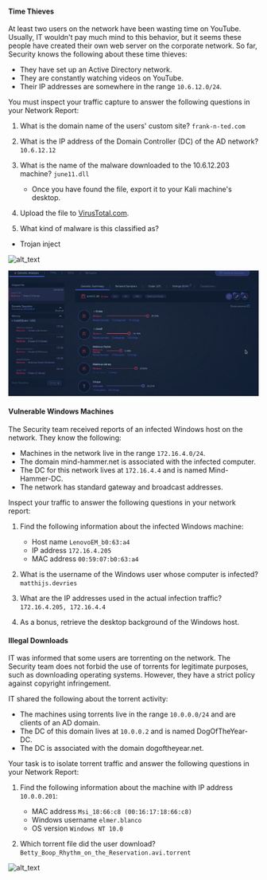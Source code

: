 #### Time Thieves

At least two users on the network have been wasting time on YouTube. Usually, IT wouldn't pay much mind to this behavior, but it seems these people have created their own web server on the corporate network. So far, Security knows the following about these time thieves:

- They have set up an Active Directory network.
- They are constantly watching videos on YouTube.
- Their IP addresses are somewhere in the range `10.6.12.0/24`.

You must inspect your traffic capture to answer the following questions in your Network Report:
1. What is the domain name of the users' custom site? `frank-n-ted.com`
2. What is the IP address of the Domain Controller (DC) of the AD network? `10.6.12.12`
3. What is the name of the malware downloaded to the 10.6.12.203 machine? `june11.dll`

   - Once you have found the file, export it to your Kali machine's desktop.

4. Upload the file to [VirusTotal.com](https://www.virustotal.com/gui/).
5. What kind of malware is this classified as?

  - Trojan inject

![alt_text](network/Virust_total.PNG)

![alt_text](network/Genetics.PNG)  

#### Vulnerable Windows Machines

The Security team received reports of an infected Windows host on the network. They know the following:
- Machines in the network live in the range `172.16.4.0/24`.
- The domain mind-hammer.net is associated with the infected computer.
- The DC for this network lives at `172.16.4.4` and is named Mind-Hammer-DC.
- The network has standard gateway and broadcast addresses.

Inspect your traffic to answer the following questions in your network report:

1. Find the following information about the infected Windows machine:

    - Host name `LenovoEM_b0:63:a4`
    - IP address `172.16.4.205`
    - MAC address `00:59:07:b0:63:a4`

2. What is the username of the Windows user whose computer is infected? `matthijs.devries`
3. What are the IP addresses used in the actual infection traffic? `172.16.4.205, 172.16.4.4`
4. As a bonus, retrieve the desktop background of the Windows host.


#### Illegal Downloads

IT was informed that some users are torrenting on the network. The Security team does not forbid the use of torrents for legitimate purposes, such as downloading operating systems. However, they have a strict policy against copyright infringement.

IT shared the following about the torrent activity:

- The machines using torrents live in the range `10.0.0.0/24` and are clients of an AD domain.
- The DC of this domain lives at `10.0.0.2` and is named DogOfTheYear-DC.
- The DC is associated with the domain dogoftheyear.net.

Your task is to isolate torrent traffic and answer the following questions in your Network Report:

1. Find the following information about the machine with IP address `10.0.0.201`:

    - MAC address `Msi_18:66:c8 (00:16:17:18:66:c8)`
    - Windows username `elmer.blanco`
    - OS version `Windows NT 10.0`

2. Which torrent file did the user download? `Betty_Boop_Rhythm_on_the_Reservation.avi.torrent`

![alt_text](network/BitTorrent.PNG)
